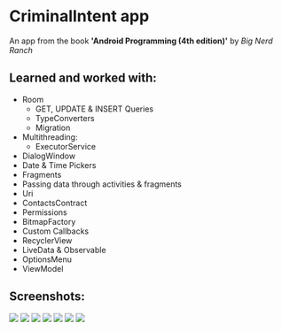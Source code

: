 CriminalIntent app
======================

An app from the book **'Android Programming (4th edition)'** by *Big Nerd Ranch*

Learned and worked with:
-----------------------------
* Room
  * GET, UPDATE & INSERT Queries
  * TypeConverters
  * Migration
* Multithreading:
  * ExecutorService
* DialogWindow
* Date & Time Pickers
* Fragments
* Passing data through activities & fragments
* Uri
* ContactsContract
* Permissions
* BitmapFactory
* Custom Callbacks
* RecyclerView
* LiveData & Observable
* OptionsMenu
* ViewModel

Screenshots:
---------------------------
![](/img/pic1.png)
![](/img/pic2.png)
![](/img/pic3.png)
![](/img/pic4.png)
![](/img/pic5.png)
![](/img/pic6.png)
![](/img/pic7.png)
